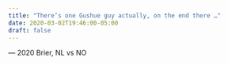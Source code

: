 ```yaml
---
title: "There’s one Gushue guy actually, on the end there …"
date: 2020-03-02T19:46:00-05:00
draft: false
---
```

— 2020 Brier, NL vs NO